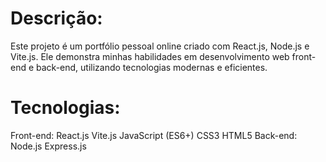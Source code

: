 
<h1>Descrição:</h1>
 
<p>
  Este projeto é um portfólio pessoal online criado com React.js, Node.js e Vite.js. Ele demonstra minhas habilidades em desenvolvimento web front-end e back-end, utilizando tecnologias modernas e eficientes.
</p>

<h1>
  Tecnologias:
</h1>
<p>
Front-end:
React.js
Vite.js
JavaScript (ES6+)
CSS3
HTML5
Back-end:
Node.js
Express.js

  </p>

